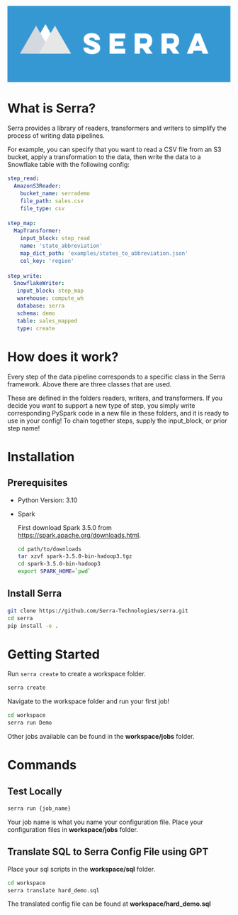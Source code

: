 ![Project Header](./etc/serra.png)

# What is Serra?
Serra provides a library of readers, transformers and writers to simplify the process of writing data pipelines.

For example, you can specify that you want to read a CSV file from an S3 bucket, apply a transformation to the data, then write the data to a Snowflake table with the following config:

```yaml
step_read:
  AmazonS3Reader:
    bucket_name: serrademo
    file_path: sales.csv
    file_type: csv

step_map:
  MapTransformer:
    input_block: step_read
    name: 'state_abbreviation'
    map_dict_path: 'examples/states_to_abbreviation.json'
    col_key: 'region'

step_write:
  SnowflakeWriter:
   input_block: step_map
   warehouse: compute_wh
   database: serra
   schema: demo
   table: sales_mapped
   type: create
```

# How does it work?
Every step of the data pipeline corresponds to a specific class in the Serra framework. Above there are three classes that are used.

These are defined in the folders readers, writers, and transformers. If you decide you want to support a new type of step, you simply write corresponding PySpark code in a new file in these folders, and it is ready to use in your config! To chain together steps, supply the input_block, or prior step name!

# Installation

## Prerequisites
* Python Version: 3.10
* Spark
  
  First download Spark 3.5.0 from https://spark.apache.org/downloads.html.
  ```bash
  cd path/to/downloads
  tar xzvf spark-3.5.0-bin-hadoop3.tgz
  cd spark-3.5.0-bin-hadoop3
  export SPARK_HOME=`pwd`
  ```

## Install Serra
```bash
git clone https://github.com/Serra-Technologies/serra.git
cd serra
pip install -e .
```

# Getting Started

Run `serra create` to create a workspace folder. 

```bash
serra create
```

Navigate to the workspace folder and run your first job!

```bash
cd workspace
serra run Demo
```

Other jobs available can be found in the **workspace/jobs** folder.

# Commands

## Test Locally
```bash
serra run {job_name}
```
Your job name is what you name your configuration file. Place your configuration files in **workspace/jobs** folder.

## Translate SQL to Serra Config File using GPT

Place your sql scripts in the **workspace/sql** folder.

```bash
cd workspace
serra translate hard_demo.sql
```

The translated config file can be found at **workspace/hard_demo.sql**


